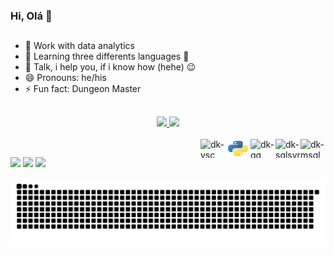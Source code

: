 ### Hi, Olá 👋
##

- 🔭 Work with data analytics 
- 🌱 Learning three differents languages 🤯
- 💬 Talk, i help you, if i know how (hehe) 😉
- 😄 Pronouns: he/his
- ⚡ Fun fact: Dungeon Master

##
<div align="center">
  <a href="https://github.com/dkazov">
  <img height="130em" src="https://github-readme-stats.vercel.app/api?username=dkazov&show_icons=true&theme=dark&include_all_commits=true&count_private=true"/>
  <img height="130em" src="https://github-readme-stats.vercel.app/api/top-langs/?username=dkazov&layout=compact&langs_count=4&theme=dark"/>
</div>
  
  <div style="display: inline_block"><br>
  <img align="right" alt="dk-msql" height="30" width="40" src="https://cdn.jsdelivr.net/gh/devicons/devicon/icons/mysql/mysql-original-wordmark.svg">
  <img align="right" alt="dk-sqlsvr" height="30" width="40" src="https://cdn.jsdelivr.net/gh/devicons/devicon/icons/microsoftsqlserver/microsoftsqlserver-plain-wordmark.svg">
  <img align="right" alt="dk-gg" height="30" width="40" src="https://cdn.jsdelivr.net/gh/devicons/devicon/icons/googlecloud/googlecloud-original.svg">
  <img align="right" alt="dk-py" height="30" width="40" src="https://raw.githubusercontent.com/devicons/devicon/master/icons/python/python-original.svg">
  <img align="right" alt="dk-vsc" height="30" width="40" src="https://cdn.jsdelivr.net/gh/devicons/devicon/icons/vscode/vscode-original.svg">
    
  
</div>
  
  ##
 
<div> 
  <a hfef = "https://twitter.com/dkazov"><img src = "https://img.shields.io/badge/Twitter-1DA1F2?style=for-the-badge&logo=twitter&logoColor=white">
  <a href = "mailto:dkazvo@gmail.com"><img src="https://img.shields.io/badge/Gmail-D14836?style=for-the-badge&logo=gmail&logoColor=white" target="_blank"></a>
  <a href = "https://www.linkedin.com/in/leonardohsilveira" target="_blank"><img src="https://img.shields.io/badge/-LinkedIn-%230077B5?style=for-the-badge&logo=linkedin&logoColor=white" target="_blank"></a> 
  
 
  ![Snake animation](https://github.com/dkazov/dkazov/blob/output/github-contribution-grid-snake.svg)
 
</div>

